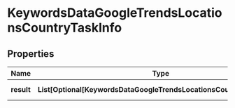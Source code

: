 # KeywordsDataGoogleTrendsLocationsCountryTaskInfo


## Properties

| Name | Type | Description | Notes |
|------------ | ------------- | ------------- | -------------|
**result** | **List[Optional[KeywordsDataGoogleTrendsLocationsCountryResultInfo]]** | array of results |[optional]|